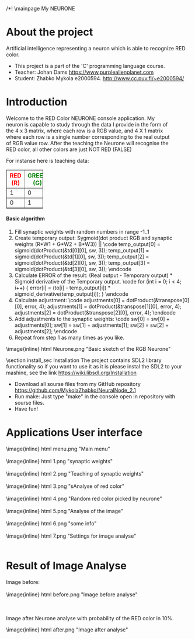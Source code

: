 /\*! \mainpage My NEURONE

# About the project

Artificial intelligence representing a neuron which is able to recognize RED color.

- This project is a part of the 'C' programming language course.
- Teacher: Johan Dams https://www.purplealienplanet.com
- Student: Zhabko Mykola e2000594. http://www.cc.puv.fi/~e2000594/

# Introduction

<div style="width:90%">
<p>Welcome to the RED Color NEURONE console application.
My neuron is capable to study through the data I provide in the form of the 4 x 3 matrix, where each row is a RGB value, and 4 X 1 matrix where each row is a single number corresponding to the real output of RGB value row. After the teaching the Neurone will recognise the RED color, all other colors are just NOT RED (FALSE)</p> 
For instanse here is teaching data: <br>
</div>
<table style="width:20%" border="1px solid black" >
        <tr>
            <th style="color:red">RED (R)</th>
            <th style="color:green">GREEN (G)</th>
            <th style="color:blue">BLUE (B)</th>
            <th>Output (to)</th>
        </tr>
        <tr>
            <td>1</td>
            <td>0</td>
            <td>0</td>
            <td>1</td>
        </tr>
        <tr>
            <td>0</td>
            <td>1</td>
            <td>0.5</td>
            <td>0</td>
        </tr>
    </table>

#### Basic algorithm

<ol>
<li>Fill synaptic weights with random numbers in range -1..1</li>
<li>Create temporary output: Sygmoid(dot product RGB and synaptic weights (R*W1 + G*W2 + B*W3)) || \code temp_output[0] = sigmoid(dotProduct(&td[0][0], sw, 3));
temp_output[1] = sigmoid(dotProduct(&td[1][0], sw, 3));
temp_output[2] = sigmoid(dotProduct(&td[2][0], sw, 3));
temp_output[3] = sigmoid(dotProduct(&td[3][0], sw, 3)); \endcode</li>
<li>Calculate ERROR of the result: (Real output - Temporary output) * Sigmoid derivative of the Temporary output. 
\code for (int i = 0; i < 4; i++)
    {
      error[i] = (to[i] - temp_output[i]) * sigmoid_derivative(temp_output[i]);
    } \endcode</li>
<li>Calculate adjustment: 
\code  
adjustments[0] = dotProduct(&transpose[0][0], error, 4);
adjustments[1] = dotProduct(&transpose[1][0], error, 4);
adjustments[2] = dotProduct(&transpose[2][0], error, 4);
 \endcode</li>
<li>Add adjustments to the synaptic weights:
\code 
sw[0] = sw[0] + adjustments[0];
sw[1] = sw[1] + adjustments[1];
sw[2] = sw[2] + adjustments[2];
\endcode</li>
<li>Repeat from step 1 as many times as you like.</li>
</ol>

\image{inline} html Neurone.png "Basic sketch of the RGB Neurone"

\section install_sec Installation
The project contains SDL2 library functionality so if you want to use it as it is please instal the SDL2 to your mashine, see the link https://wiki.libsdl.org/Installation

- Download all sourse files from my GitHub repository https://github.com/MykolaZhabko/NeuralNode_2.1
- Run make: Just type "make" in the console open in repository with sourse files.
- Have fun!

# Applications User interface

\image{inline} html menu.png "Main menu"
<br><br>
\image{inline} html 1.png "synaptic weights"
<br><br>
\image{inline} html 2.png "Teaching of synaptic weights"
<br><br>
\image{inline} html 3.png "sAnalyse of red color"
<br><br>
\image{inline} html 4.png "Random red color picked by neurone"
<br><br>
\image{inline} html 5.png "Analyse of the image"
<br><br>
\image{inline} html 6.png "some info"
<br><br>
\image{inline} html 7.png "Settings for image analyse"
<br><br>

# Result of Image Analyse

Image before:<br><br>
\image{inline} html before.png "Image before analyse"

<br><br>
Image after Neurone analyse with probability of the RED color in 10%.

\image{inline} html after.png "Image after analyse"
